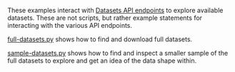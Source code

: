 These examples interact with [Datasets API endpoints](https://api.semanticscholar.org/api-docs/datasets)
to explore available datasets. These are not scripts, but rather example statements for interacting
with the various API endpoints.

[full-datasets.py](./full-datasets.py) shows how to find and download full datasets.

[sample-datasets.py](./sample-datasets.py) shows how to find and inspect a smaller 
sample of the full datasets to explore and get an idea of the data shape within.

